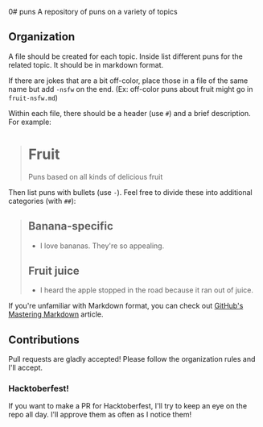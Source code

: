 0# puns
A repository of puns on a variety of topics

## Organization
A file should be created for each topic. Inside list different puns for the 
related topic. It should be in markdown format.

If there are jokes that are a bit off-color, place those in a file of the same 
name but add `-nsfw` on the end. (Ex: off-color puns about fruit might go in 
`fruit-nsfw.md`)

Within each file, there should be a header (use `#`) and a brief description. For example:
> # Fruit
> Puns based on all kinds of delicious fruit

Then list puns with bullets (use `-`). Feel free to divide these into additional categories (with `##`):
> ## Banana-specific
> - I love bananas. They're so appealing.
>
> ## Fruit juice
> - I heard the apple stopped in the road because it ran out of juice.

If you're unfamiliar with Markdown format, you can check out [GitHub's Mastering Markdown](https://guides.github.com/features/mastering-markdown/) article.

## Contributions
Pull requests are gladly accepted! Please follow the organization rules and 
I'll accept.

### Hacktoberfest!
If you want to make a PR for Hacktoberfest, I'll try to keep an eye on the repo 
all day. I'll approve them as often as I notice them!